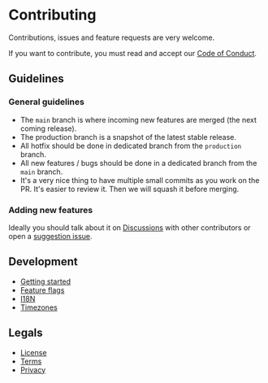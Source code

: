 # Contributing

Contributions, issues and feature requests are very welcome.

If you want to contribute, you must read and accept our [Code of Conduct](./code-of-conduct.md).

## Guidelines

### General guidelines

- The `main` branch is where incoming new features are merged (the next coming release).
- The production branch is a snapshot of the latest stable release.
- All hotfix should be done in dedicated branch from the `production` branch.
- All new features / bugs should be done in a dedicated branch from the `main` branch.
- It's a very nice thing to have multiple small commits as you work on the PR. It's easier to review it. Then we will squash it before merging.

### Adding new features

Ideally you should talk about it on [Discussions](https://github.com/conference-hall/conference-hall/discussions) with other contributors or open a [suggestion issue](https://github.com/conference-hall/conference-hall/issues).

## Development

- [Getting started](../README.md#development)
- [Feature flags](./feature-flags.md)
- [I18N](./i18n.md)
- [Timezones](./timezones.md)

## Legals

- [License](../LICENSE.md)
- [Terms](./terms.md)
- [Privacy](./privacy.md)
